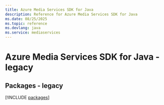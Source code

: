 ```yaml
---
title: Azure Media Services SDK for Java
description: Reference for Azure Media Services SDK for Java
ms.date: 08/25/2025
ms.topic: reference
ms.devlang: java
ms.service: mediaservices
---
```

# Azure Media Services SDK for Java - legacy
## Packages - legacy
[!INCLUDE [packages](media-services-index.md)]